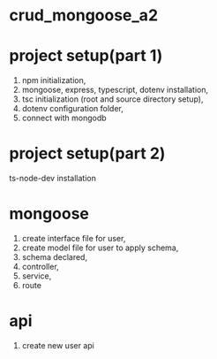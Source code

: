 # crud_mongoose_a2

# project setup(part 1)

1. npm initialization,
2. mongoose, express, typescript, dotenv installation,
3. tsc initialization (root and source directory setup),
4. dotenv configuration folder,
5. connect with mongodb

# project setup(part 2)

ts-node-dev installation

# mongoose

1. create interface file for user,
2. create model file for user to apply schema,
3. schema declared,
4. controller,
5. service,
6. route

# api

1. create new user api
